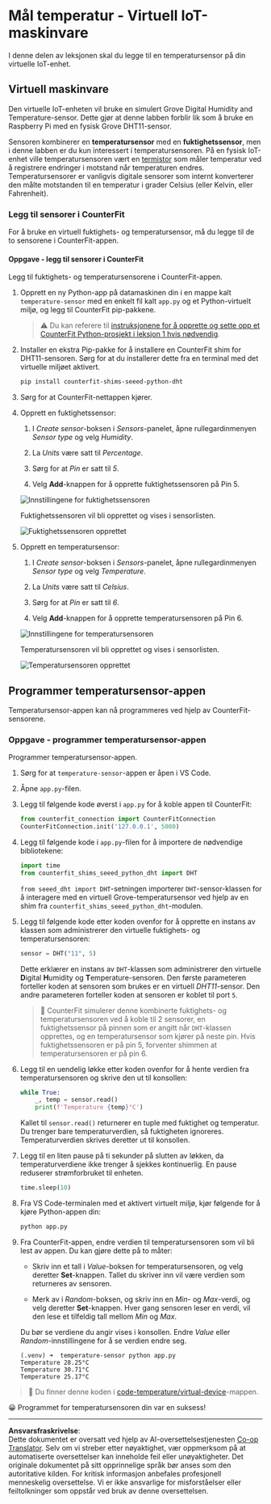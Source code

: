 <!--
CO_OP_TRANSLATOR_METADATA:
{
  "original_hash": "70e5a428b607cd5a9a4f422c2a4df03d",
  "translation_date": "2025-08-27T22:52:02+00:00",
  "source_file": "2-farm/lessons/1-predict-plant-growth/virtual-device-temp.md",
  "language_code": "no"
}
-->
# Mål temperatur - Virtuell IoT-maskinvare

I denne delen av leksjonen skal du legge til en temperatursensor på din virtuelle IoT-enhet.

## Virtuell maskinvare

Den virtuelle IoT-enheten vil bruke en simulert Grove Digital Humidity and Temperature-sensor. Dette gjør at denne labben forblir lik som å bruke en Raspberry Pi med en fysisk Grove DHT11-sensor.

Sensoren kombinerer en **temperatursensor** med en **fuktighetssensor**, men i denne labben er du kun interessert i temperatursensoren. På en fysisk IoT-enhet ville temperatursensoren vært en [termistor](https://wikipedia.org/wiki/Thermistor) som måler temperatur ved å registrere endringer i motstand når temperaturen endres. Temperatursensorer er vanligvis digitale sensorer som internt konverterer den målte motstanden til en temperatur i grader Celsius (eller Kelvin, eller Fahrenheit).

### Legg til sensorer i CounterFit

For å bruke en virtuell fuktighets- og temperatursensor, må du legge til de to sensorene i CounterFit-appen.

#### Oppgave - legg til sensorer i CounterFit

Legg til fuktighets- og temperatursensorene i CounterFit-appen.

1. Opprett en ny Python-app på datamaskinen din i en mappe kalt `temperature-sensor` med en enkelt fil kalt `app.py` og et Python-virtuelt miljø, og legg til CounterFit pip-pakkene.

    > ⚠️ Du kan referere til [instruksjonene for å opprette og sette opp et CounterFit Python-prosjekt i leksjon 1 hvis nødvendig](../../../1-getting-started/lessons/1-introduction-to-iot/virtual-device.md).

1. Installer en ekstra Pip-pakke for å installere en CounterFit shim for DHT11-sensoren. Sørg for at du installerer dette fra en terminal med det virtuelle miljøet aktivert.

    ```sh
    pip install counterfit-shims-seeed-python-dht
    ```

1. Sørg for at CounterFit-nettappen kjører.

1. Opprett en fuktighetssensor:

    1. I *Create sensor*-boksen i *Sensors*-panelet, åpne rullegardinmenyen *Sensor type* og velg *Humidity*.

    1. La *Units* være satt til *Percentage*.

    1. Sørg for at *Pin* er satt til *5*.

    1. Velg **Add**-knappen for å opprette fuktighetssensoren på Pin 5.

    ![Innstillingene for fuktighetssensoren](../../../../../translated_images/counterfit-create-humidity-sensor.2750e27b6f30e09cf4e22101defd5252710717620816ab41ba688f91f757c49a.no.png)

    Fuktighetssensoren vil bli opprettet og vises i sensorlisten.

    ![Fuktighetssensoren opprettet](../../../../../translated_images/counterfit-humidity-sensor.7b12f7f339e430cb26c8211d2dba4ef75261b353a01da0932698b5bebd693f27.no.png)

1. Opprett en temperatursensor:

    1. I *Create sensor*-boksen i *Sensors*-panelet, åpne rullegardinmenyen *Sensor type* og velg *Temperature*.

    1. La *Units* være satt til *Celsius*.

    1. Sørg for at *Pin* er satt til *6*.

    1. Velg **Add**-knappen for å opprette temperatursensoren på Pin 6.

    ![Innstillingene for temperatursensoren](../../../../../translated_images/counterfit-create-temperature-sensor.199350ed34f7343d79dccbe95eaf6c11d2121f03d1c35ab9613b330c23f39b29.no.png)

    Temperatursensoren vil bli opprettet og vises i sensorlisten.

    ![Temperatursensoren opprettet](../../../../../translated_images/counterfit-temperature-sensor.f0560236c96a9016bafce7f6f792476fe3367bc6941a1f7d5811d144d4bcbfff.no.png)

## Programmer temperatursensor-appen

Temperatursensor-appen kan nå programmeres ved hjelp av CounterFit-sensorene.

### Oppgave - programmer temperatursensor-appen

Programmer temperatursensor-appen.

1. Sørg for at `temperature-sensor`-appen er åpen i VS Code.

1. Åpne `app.py`-filen.

1. Legg til følgende kode øverst i `app.py` for å koble appen til CounterFit:

    ```python
    from counterfit_connection import CounterFitConnection
    CounterFitConnection.init('127.0.0.1', 5000)
    ```

1. Legg til følgende kode i `app.py`-filen for å importere de nødvendige bibliotekene:

    ```python
    import time
    from counterfit_shims_seeed_python_dht import DHT
    ```

    `from seeed_dht import DHT`-setningen importerer `DHT`-sensor-klassen for å interagere med en virtuell Grove-temperatursensor ved hjelp av en shim fra `counterfit_shims_seeed_python_dht`-modulen.

1. Legg til følgende kode etter koden ovenfor for å opprette en instans av klassen som administrerer den virtuelle fuktighets- og temperatursensoren:

    ```python
    sensor = DHT("11", 5)
    ```

    Dette erklærer en instans av `DHT`-klassen som administrerer den virtuelle **D**igital **H**umidity og **T**emperature-sensoren. Den første parameteren forteller koden at sensoren som brukes er en virtuell *DHT11*-sensor. Den andre parameteren forteller koden at sensoren er koblet til port `5`.

    > 💁 CounterFit simulerer denne kombinerte fuktighets- og temperatursensoren ved å koble til 2 sensorer, en fuktighetssensor på pinnen som er angitt når `DHT`-klassen opprettes, og en temperatursensor som kjører på neste pin. Hvis fuktighetssensoren er på pin 5, forventer shimmen at temperatursensoren er på pin 6.

1. Legg til en uendelig løkke etter koden ovenfor for å hente verdien fra temperatursensoren og skrive den ut til konsollen:

    ```python
    while True:
        _, temp = sensor.read()
        print(f'Temperature {temp}°C')
    ```

    Kallet til `sensor.read()` returnerer en tuple med fuktighet og temperatur. Du trenger bare temperaturverdien, så fuktigheten ignoreres. Temperaturverdien skrives deretter ut til konsollen.

1. Legg til en liten pause på ti sekunder på slutten av løkken, da temperaturverdiene ikke trenger å sjekkes kontinuerlig. En pause reduserer strømforbruket til enheten.

    ```python
    time.sleep(10)
    ```

1. Fra VS Code-terminalen med et aktivert virtuelt miljø, kjør følgende for å kjøre Python-appen din:

    ```sh
    python app.py
    ```

1. Fra CounterFit-appen, endre verdien til temperatursensoren som vil bli lest av appen. Du kan gjøre dette på to måter:

    * Skriv inn et tall i *Value*-boksen for temperatursensoren, og velg deretter **Set**-knappen. Tallet du skriver inn vil være verdien som returneres av sensoren.

    * Merk av i *Random*-boksen, og skriv inn en *Min*- og *Max*-verdi, og velg deretter **Set**-knappen. Hver gang sensoren leser en verdi, vil den lese et tilfeldig tall mellom *Min* og *Max*.

    Du bør se verdiene du angir vises i konsollen. Endre *Value* eller *Random*-innstillingene for å se verdien endre seg.

    ```output
    (.venv) ➜  temperature-sensor python app.py
    Temperature 28.25°C
    Temperature 30.71°C
    Temperature 25.17°C
    ```

> 💁 Du finner denne koden i [code-temperature/virtual-device](../../../../../2-farm/lessons/1-predict-plant-growth/code-temperature/virtual-device)-mappen.

😀 Programmet for temperatursensoren din var en suksess!

---

**Ansvarsfraskrivelse**:  
Dette dokumentet er oversatt ved hjelp av AI-oversettelsestjenesten [Co-op Translator](https://github.com/Azure/co-op-translator). Selv om vi streber etter nøyaktighet, vær oppmerksom på at automatiserte oversettelser kan inneholde feil eller unøyaktigheter. Det originale dokumentet på sitt opprinnelige språk bør anses som den autoritative kilden. For kritisk informasjon anbefales profesjonell menneskelig oversettelse. Vi er ikke ansvarlige for misforståelser eller feiltolkninger som oppstår ved bruk av denne oversettelsen.